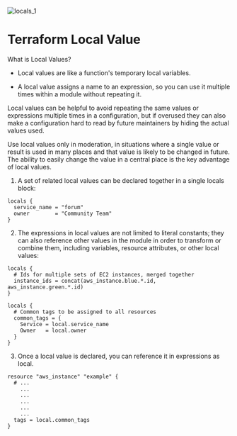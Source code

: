 ![locals_1](https://user-images.githubusercontent.com/108756145/222962322-4683f646-dd55-4453-8e70-2ec96d6fe683.jpg)

# Terraform Local Value

What is Local Values?

- Local values are like a function's temporary local variables.

- A local value assigns a name to an expression, so you can use it multiple times within a module without repeating it.

Local values can be helpful to avoid repeating the same values or expressions multiple times in a configuration, but if overused they can also make a configuration hard to read by future maintainers by hiding the actual values used.

Use local values only in moderation, in situations where a single value or result is used in many places and that value is likely to be changed in future. The ability to easily change the value in a central place is the key advantage of local values.

1. A set of related local values can be declared together in a single locals block:
~~~
locals {
  service_name = "forum"
  owner        = "Community Team"
}
~~~
2. The expressions in local values are not limited to literal constants; they can also reference other values in the module in order to transform or combine them, including variables, resource attributes, or other local values:

~~~
locals {
  # Ids for multiple sets of EC2 instances, merged together
  instance_ids = concat(aws_instance.blue.*.id, aws_instance.green.*.id)
}

locals {
  # Common tags to be assigned to all resources
  common_tags = {
    Service = local.service_name
    Owner   = local.owner
  }
}
~~~

3. Once a local value is declared, you can reference it in expressions as local.<NAME>

~~~
resource "aws_instance" "example" {
  # ...
    ...
    ...
    ...
    ...
    ...
  tags = local.common_tags
}
~~~

